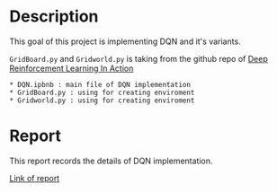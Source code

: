 # Description
This goal of this project is implementing DQN and it's variants.

`GridBoard.py` and `Gridworld.py` is taking from the github repo of [Deep Reinforcement Learning In Action](https://github.com/DeepReinforcementLearning/DeepReinforcementLearningInAction/tree/master)

```
* DQN.ipbnb : main file of DQN implementation
* GridBoard.py : using for creating enviroment
* Gridworld.py : using for creating enviroment
```
# Report
This report records the details of DQN implementation.

[Link of report](https://hackmd.io/8EiABfLvQeWkeF1YoLAPgw)

